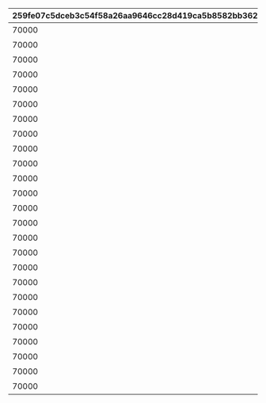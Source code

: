 |259fe07c5dceb3c54f58a26aa9646cc28d419ca5b8582bb36296d44fb2848d8d|2214c7d3b38fc721fd6f333e58e9a8642645d0e6d325d59dff67ee1ecf24c2e5|a865c17082fcb1ceb2c2698be211c6e39056ab7eee767a8272f73148799bda2d|8e5e15a313fe8c9583228036250c31ea165b156db942cb0e9c20b4cc45e4a0dd|fc5ae0acf734c549142650c2fb0446746e64ebe5eae093e07b47fdbd795d5ca0|16a2603d49690538c03ba00ad50f75d14e98a541851a71c95ab9c5082142b4ff|3f97d8955a5236c929c1dbf04fe31dd19c7381e357aed5e92cccd534a06edde6|9defbc39a17aca8c557652f7b6a3de036ef762bd2ab103f784c92515e1b273c3|
| --- | --- | --- | --- | --- | --- | --- | --- |
|70000|1|90110001|0|ガーゴイル（EASY）をクリアしよう|110001|110001|111|
|70000|1|90110002|0|ガーゴイル（NORMAL）をクリアしよう|110001|110002|112|
|70000|1|90110003|0|ガーゴイル（HARD）をクリアしよう|110001|110003|113|
|70000|1|90110004|0|ガーゴイル（VERY HARD）をクリアしよう|110001|110004|114|
|70000|1|90110005|0|ガーゴイル（EXTREME）をクリアしよう|110001|110005|115|
|70000|1|90120001|0|マグスガーゴイル（EASY）をクリアしよう|110001|120001|121|
|70000|1|90120002|0|マグスガーゴイル（NORMAL）をクリアしよう|110001|120002|122|
|70000|1|90120003|0|マグスガーゴイル（HARD）をクリアしよう|110001|120003|123|
|70000|1|90120004|0|マグスガーゴイル（VERY HARD）をクリアしよう|110001|120004|124|
|70000|1|90120005|0|マグスガーゴイル（EXTREME）をクリアしよう|110001|120005|125|
|70000|1|90130001|0|ガードガーゴイル（EASY）をクリアしよう|110001|130001|131|
|70000|1|90130002|0|ガードガーゴイル（NORMAL）をクリアしよう|110001|130002|132|
|70000|1|90130003|0|ガードガーゴイル（HARD）をクリアしよう|110001|130003|133|
|70000|1|90130004|0|ガードガーゴイル（VERY HARD）をクリアしよう|110001|130004|134|
|70000|1|90130005|0|ガードガーゴイル（EXTREME）をクリアしよう|110001|130005|135|
|70000|1|90140001|0|ガーゴイル・バースト（EASY）をクリアしよう|110001|140001|141|
|70000|1|90140002|0|ガーゴイル・バースト（NORMAL）をクリアしよう|110001|140002|142|
|70000|1|90140003|0|ガーゴイル・バースト（HARD）をクリアしよう|110001|140003|143|
|70000|1|90140004|0|ガーゴイル・バースト（VERY HARD）をクリアしよう|110001|140004|144|
|70000|1|90140005|0|ガーゴイル・バースト（EXTREME）をクリアしよう|110001|140005|145|
|70000|1|90150001|0|ガーゴイル・マギ（EASY）をクリアしよう|110001|150001|151|
|70000|1|90150002|0|ガーゴイル・マギ（NORMAL）をクリアしよう|110001|150002|152|
|70000|1|90150003|0|ガーゴイル・マギ（HARD）をクリアしよう|110001|150003|153|
|70000|1|90150004|0|ガーゴイル・マギ（VERY HARD）をクリアしよう|110001|150004|154|
|70000|1|90150005|0|ガーゴイル・マギ（EXTREME）をクリアしよう|110001|150005|155|